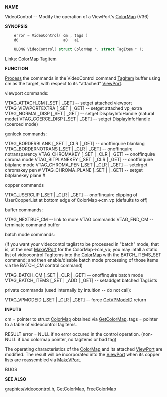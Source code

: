 
**NAME**

VideoControl -- Modify the operation of a ViewPort's [ColorMap](_00B8.md) (V36)

**SYNOPSIS**

```c
    error = VideoControl( cm , tags )
    d0                    a0   a1

    ULONG VideoControl( struct ColorMap *, struct TagItem * );

```
Links: [ColorMap](_00B8.md) [TagItem](_012E.md) 

**FUNCTION**

[Process](_0078.md) the commands in the VideoControl command [TagItem](_012E.md) buffer
using cm as the target, with respect to its &#034;attached&#034; [ViewPort](_00B8.md).

viewport commands:

VTAG_ATTACH_CM     [_SET        | _GET] -- setget attached viewport
VTAG_VIEWPORTEXTRA [_SET        | _GET] -- setget attached vp_extra
VTAG_NORMAL_DISP   [_SET        | _GET] -- setget DisplayInfoHandle
(natural mode)
VTAG_COERCE_DISP   [_SET        | _GET] -- setget DisplayInfoHandle
(coerced mode)

genlock commands:

VTAG_BORDERBLANK   [_SET | _CLR | _GET] -- onoffinquire blanking
VTAG_BORDERNOTRANS [_SET | _CLR | _GET] -- onoffinquire notransparency
VTAG_CHROMAKEY     [_SET | _CLR | _GET] -- onoffinquire chroma mode
VTAG_BITPLANEKEY   [_SET | _CLR | _GET] -- onoffinquire bitplane mode
VTAG_CHROMA_PEN    [_SET | _CLR | _GET] -- setclrget chromakey pen #
VTAG_CHROMA_PLANE  [_SET |      | _GET] -- setget bitplanekey plane #

copper commands

VTAG_USERCLIP      [_SET | _CLR | _GET] -- onoffinquire clipping of
UserCopperList at bottom
edge of ColorMap-&#062;cm_vp
(defaults to off)

buffer commands:

VTAG_NEXTBUF_CM                         -- link to more VTAG commands
VTAG_END_CM                             -- terminate command buffer

batch mode commands:

(if you want your videocontol taglist to be processed in &#034;batch&#034;
mode, that is, at the next [MakeVPort](MakeVPort.md) for the ColorMap-&#062;cm_vp;
you may intall a static list of videocontrol TagItems into the
[ColorMap](_00B8.md) with the BATCH_ITEMS_SET command; and then enable/disable
batch mode processing of those items via the BATCH_CM control
command)

VTAG_BATCH_CM      [_SET | _CLR | _GET] -- onoffinquire batch mode
VTAG_BATCH_ITEMS   [_SET | _ADD | _GET] -- setaddget batched TagLists

private commands (used internally by intuition -- do not call):

VTAG_VPMODEID      [_SET | _CLR | _GET] -- force [GetVPModeID](GetVPModeID.md) return


**INPUTS**

cm   = pointer to struct [ColorMap](_00B8.md) obtained via [GetColorMap](GetColorMap.md).
tags = pointer to a table of videocontrol tagitems.

RESULT
error = NULL if no error occured in the control operation.
(non-NULL if bad colormap pointer, no tagitems or bad tag)

The operating characteristics of the [ColorMap](_00B8.md) and its attached
[ViewPort](_00B8.md) are modified. The result will be incorporated into the
[ViewPort](_00B8.md) when its copper lists are reassembled via [MakeVPort](MakeVPort.md).

BUGS

**SEE ALSO**

[graphics/videocontrol.h](_00B0.md), [GetColorMap](GetColorMap.md), [FreeColorMap](FreeColorMap.md)
